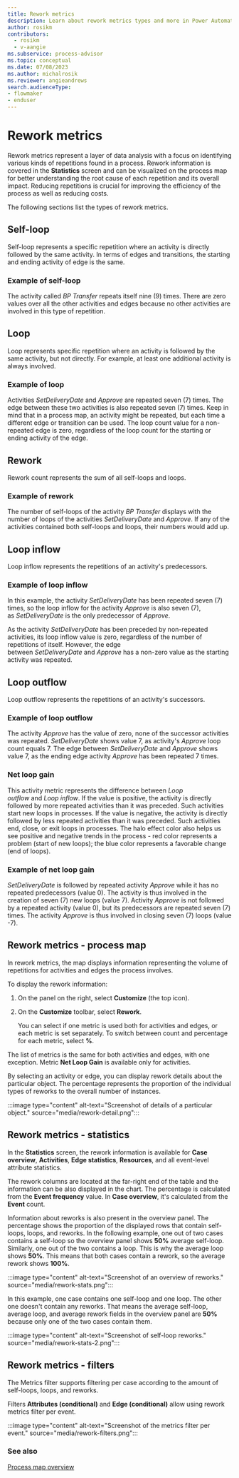 ```yaml
---
title: Rework metrics
description: Learn about rework metrics types and more in Power Automate Process Mining.
author: rosikm
contributors:
  - rosikm
  - v-aangie
ms.subservice: process-advisor
ms.topic: conceptual
ms.date: 07/08/2023
ms.author: michalrosik
ms.reviewer: angieandrews
search.audienceType:
- flowmaker
- enduser
---
```


# Rework metrics

Rework metrics represent a layer of data analysis with a focus on identifying various kinds of repetitions found in a process. Rework information is covered in the **Statistics** screen and can be visualized on the process map for better understanding the root cause of each repetition and its overall impact. Reducing repetitions is crucial for improving the efficiency of the process as well as reducing costs.

The following sections list the types of rework metrics.

## Self-loop

Self-loop represents a specific repetition where an activity is directly followed by the same activity. In terms of edges and transitions, the starting and ending activity of edge is the same.

### Example of self-loop

The activity called *BP Transfer* repeats itself nine (9) times. There are zero values over all the other activities and edges because no other activities are involved in this type of repetition.

## Loop

Loop represents specific repetition where an activity is followed by the same activity, but not directly. For example, at least one additional activity is always involved.

### Example of loop

Activities *SetDeliveryDate* and *Approve* are repeated seven (7) times. The edge between these two activities is also repeated seven (7) times. Keep in mind that in a process map, an activity might be repeated, but each time a different edge or transition can be used. The loop count value for a non-repeated edge is zero, regardless of the loop count for the starting or ending activity of the edge.

## Rework

Rework count represents the sum of all self-loops and loops.

### Example of rework

The number of self-loops of the activity *BP Transfer* displays with the number of loops of the activities *SetDeliveryDate* and *Approve*. If any of the activities contained both self-loops and loops, their numbers would add up.

## Loop inflow

Loop inflow represents the repetitions of an activity's predecessors.

### Example of loop inflow

In this example, the activity *SetDeliveryDate* has been repeated seven (7) times, so the loop inflow for the activity *Approve* is also seven (7), as *SetDeliveryDate* is the only predecessor of *Approve*.

As the activity *SetDeliveryDate* has been preceded by non-repeated activities, its loop inflow value is zero, regardless of the number of repetitions of itself. However, the edge between *SetDeliveryDate* and *Approve* has a non-zero value as the starting activity was repeated.

## Loop outflow

Loop outflow represents the repetitions of an activity's successors.

### Example of loop outflow

The activity *Approve* has the value of zero, none of the successor activities was repeated. *SetDeliveryDate* shows value 7, as activity's *Approve* loop count equals 7. The edge between *SetDeliveryDate* and *Approve* shows value 7, as the ending edge activity *Approve* has been repeated 7 times.

### Net loop gain

This activity metric represents the difference between *Loop outflow* and *Loop inflow*. If the value is positive, the activity is directly followed by more repeated activities than it was preceded. Such activities start new loops in processes. If the value is negative, the activity is directly followed by less repeated activities than it was preceded. Such activities end, close, or exit loops in processes. The halo effect color also helps us see positive and negative trends in the process - red color represents a problem (start of new loops); the blue color represents a favorable change (end of loops).

### Example of net loop gain

*SetDeliveryDate* is followed by repeated activity *Approve* while it has no repeated predecessors (value 0). The activity is thus involved in the creation of seven (7) new loops (value 7). Activity *Approve* is not followed by a repeated activity (value 0), but its predecessors are repeated seven (7) times. The activity *Approve* is thus involved in closing seven (7) loops (value -7).

## Rework metrics - process map

In rework metrics, the map displays information representing the volume of repetitions for activities and edges the process involves.

To display the rework information:

1. On the panel on the right, select **Customize** (the top icon).

1. On the **Customize** toolbar, select **Rework**.

    You can select if one metric is used both for activities and edges, or each metric is set separately. To switch between count and percentage for each metric, select **%**.

The list of metrics is the same for both activities and edges, with one exception. Metric **Net Loop Gain** is available only for activities.

By selecting an activity or edge, you can display rework details about the particular object. The percentage represents the proportion of the individual types of reworks to the overall number of instances.

:::image type="content" alt-text="Screenshot of details of a particular object." source="media/rework-detail.png":::

## Rework metrics - statistics

In the **Statistics** screen, the rework information is available for **Case overview**, **Activities**, **Edge statistics**, **Resources**, and all event-level attribute statistics.

The rework columns are located at the far-right end of the table and the information can be also displayed in the chart. The percentage is calculated from the **Event frequency** value. In **Case overview**, it's calculated from the **Event** count.

Information about reworks is also present in the overview panel. The percentage shows the proportion of the displayed rows that contain self-loops, loops, and reworks. In the following example, one out of two cases contains a self-loop so the overview panel shows **50%** average self-loop. Similarly, one out of the two contains a loop. This is why the average loop shows **50%**. This means that both cases contain a rework, so the average rework shows **100%**.

:::image type="content" alt-text="Screenshot of an overview of reworks." source="media/rework-stats.png":::

In this example, one case contains one self-loop and one loop. The other one doesn't contain any reworks. That means the average self-loop, average loop, and average rework fields in the overview panel are **50%** because only one of the two cases contain them.

:::image type="content" alt-text="Screenshot of self-loop reworks." source="media/rework-stats-2.png":::

## Rework metrics - filters

The Metrics filter supports filtering per case according to the amount of self-loops, loops, and reworks.

Filters **Attributes (conditional)** and **Edge (conditional)** allow using rework metrics filter per event.

:::image type="content" alt-text="Screenshot of the metrics filter per event." source="media/rework-filters.png":::

### See also

[Process map overview](process-map.md)
